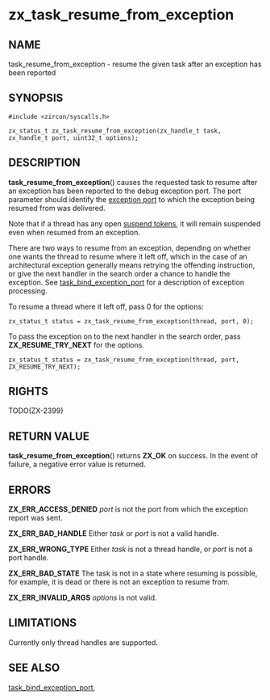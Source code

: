 # zx_task_resume_from_exception

## NAME

task_resume_from_exception - resume the given task after an exception has been
reported

## SYNOPSIS

```
#include <zircon/syscalls.h>

zx_status_t zx_task_resume_from_exception(zx_handle_t task, zx_handle_t port, uint32_t options);

```

## DESCRIPTION

**task_resume_from_exception**() causes the requested task to resume after an
exception has been reported to the debug exception port. The port parameter
should identify the [exception port](task_bind_exception_port.md) to which the
exception being resumed from was delivered.

Note that if a thread has any open [suspend tokens](task_suspend_token.md), it
will remain suspended even when resumed from an exception.

There are two ways to resume from an exception, depending on whether
one wants the thread to resume where it left off, which in the case
of an architectural exception generally means retrying the offending
instruction, or give the next handler in the search order a chance
to handle the exception.
See [task_bind_exception_port](task_bind_exception_port.md)
for a description of exception processing.

To resume a thread where it left off, pass 0 for the options:

```
zx_status_t status = zx_task_resume_from_exception(thread, port, 0);
```

To pass the exception on to the next handler in the search order,
pass **ZX_RESUME_TRY_NEXT** for the options.

```
zx_status_t status = zx_task_resume_from_exception(thread, port, ZX_RESUME_TRY_NEXT);
```

## RIGHTS

TODO(ZX-2399)

## RETURN VALUE

**task_resume_from_exception**() returns **ZX_OK** on success.
In the event of failure, a negative error value is returned.

## ERRORS

**ZX_ERR_ACCESS_DENIED** *port* is not the port from which the exception
report was sent.

**ZX_ERR_BAD_HANDLE** Either *task* or *port* is not a valid handle.

**ZX_ERR_WRONG_TYPE** Either *task* is not a thread handle,
or *port* is not a port handle.

**ZX_ERR_BAD_STATE**  The task is not in a state where resuming is possible,
for example, it is dead or there is not an exception to resume from.

**ZX_ERR_INVALID_ARGS** *options* is not valid.

## LIMITATIONS

Currently only thread handles are supported.

## SEE ALSO

[task_bind_exception_port](task_bind_exception_port.md),
